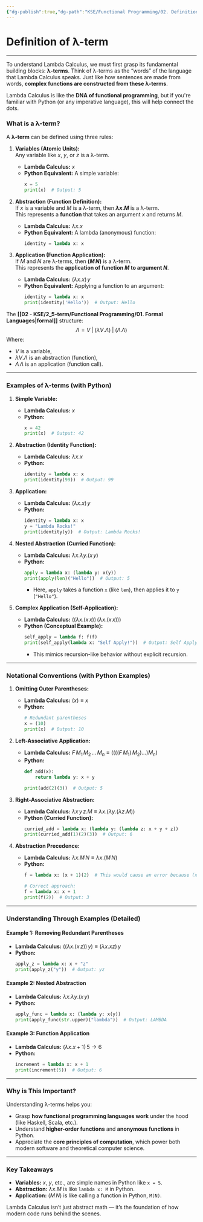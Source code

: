 ```yaml
---
{"dg-publish":true,"dg-path":"KSE/Functional Programming/02. Definition of λ-term.md","permalink":"/kse/functional-programming/02-definition-of-l-term/","tags":["kse"],"created":"2025-02-03T23:04:05.060+02:00","updated":"2025-02-04T01:44:35.150+02:00"}
---
```


# Definition of λ-term

---

To understand Lambda Calculus, we must first grasp its fundamental building blocks: **λ-terms**. Think of λ-terms as the “words” of the language that Lambda Calculus speaks. Just like how sentences are made from words, **complex functions are constructed from these λ-terms**.

Lambda Calculus is like the **DNA of functional programming**, but if you're familiar with Python (or any imperative language), this will help connect the dots.

### What is a λ-term?

A **λ-term** can be defined using three rules:

1. **Variables (Atomic Units):**  
   Any variable like $x$, $y$, or $z$ is a λ-term.  
   - **Lambda Calculus:** $x$  
   - **Python Equivalent:** A simple variable:
     ```python
     x = 5
     print(x)  # Output: 5
     ```

2. **Abstraction (Function Definition):**  
   If $x$ is a variable and $M$ is a λ-term, then **$\lambda x. M$** is a λ-term.  
   This represents a **function** that takes an argument $x$ and returns $M$.  
   - **Lambda Calculus:** $\lambda x. x$  
   - **Python Equivalent:** A lambda (anonymous) function:
     ```python
     identity = lambda x: x
     ```

3. **Application (Function Application):**  
   If $M$ and $N$ are λ-terms, then **$(M \, N)$** is a λ-term.  
   This represents the **application of function $M$ to argument $N$**.  
   - **Lambda Calculus:** $(\lambda x. x) \, y$  
   - **Python Equivalent:** Applying a function to an argument:
     ```python
     identity = lambda x: x
     print(identity('Hello'))  # Output: Hello
     ```

The **[[02 - KSE/2_5-term/Functional Programming/01. Formal Languages\|formal]]** structure:
$$
\Lambda = V \;|\; (\lambda V. \Lambda) \;|\; (\Lambda \, \Lambda)
$$
Where:
- $V$ is a variable,
- $\lambda V. \Lambda$ is an abstraction (function),
- $\Lambda \, \Lambda$ is an application (function call).

---

### Examples of λ-terms (with Python)

1. **Simple Variable:**
   - **Lambda Calculus:** $x$
   - **Python:**
     ```python
     x = 42
     print(x)  # Output: 42
     ```

2. **Abstraction (Identity Function):**
   - **Lambda Calculus:** $\lambda x. x$
   - **Python:**
     ```python
     identity = lambda x: x
     print(identity(99))  # Output: 99
     ```

3. **Application:**
   - **Lambda Calculus:** $(\lambda x. x) \, y$
   - **Python:**
     ```python
     identity = lambda x: x
     y = "Lambda Rocks!"
     print(identity(y))  # Output: Lambda Rocks!
     ```

4. **Nested Abstraction (Curried Function):**
   - **Lambda Calculus:** $\lambda x. \lambda y. (x \, y)$
   - **Python:**
     ```python
     apply = lambda x: (lambda y: x(y))
     print(apply(len)("Hello"))  # Output: 5
     ```
     - Here, `apply` takes a function `x` (like `len`), then applies it to `y` (`"Hello"`).

5. **Complex Application (Self-Application):**
   - **Lambda Calculus:** $((\lambda x. (x \, x)) \, (\lambda x. (x \, x)))$
   - **Python (Conceptual Example):**
     ```python
     self_apply = lambda f: f(f)
     print(self_apply(lambda x: "Self Apply!"))  # Output: Self Apply!
     ```
     - This mimics recursion-like behavior without explicit recursion.

---

### Notational Conventions (with Python Examples)

1. **Omitting Outer Parentheses:**
   - **Lambda Calculus:** $(x) \equiv x$
   - **Python:**
     ```python
     # Redundant parentheses
     x = (10)
     print(x)  # Output: 10
     ```

2. **Left-Associative Application:**
   - **Lambda Calculus:** $F \, M_1 \, M_2 \, \dots \, M_n \equiv ((((F \, M_1) \, M_2) \dots) M_n)$
   - **Python:**
     ```python
     def add(x):
         return lambda y: x + y
     
     print(add(2)(3))  # Output: 5
     ```

3. **Right-Associative Abstraction:**
   - **Lambda Calculus:** $\lambda x \, y \, z. M \equiv \lambda x. (\lambda y. (\lambda z. M))$
   - **Python (Curried Function):**
     ```python
     curried_add = lambda x: (lambda y: (lambda z: x + y + z))
     print(curried_add(1)(2)(3))  # Output: 6
     ```

4. **Abstraction Precedence:**
   - **Lambda Calculus:** $\lambda x. M \, N \equiv \lambda x. (M \, N)$
   - **Python:**
     ```python
     f = lambda x: (x + 1)(2)  # This would cause an error because (x + 1) is not callable

     # Correct approach:
     f = lambda x: x + 1
     print(f(2))  # Output: 3
     ```

---

### Understanding Through Examples (Detailed)

#### Example 1: Removing Redundant Parentheses
- **Lambda Calculus:** $((\lambda x. (x \, z)) \, y) \equiv (\lambda x. xz) \, y$
- **Python:**
  ```python
  apply_z = lambda x: x + "z"
  print(apply_z("y"))  # Output: yz
  ```

#### Example 2: Nested Abstraction
- **Lambda Calculus:** $\lambda x. \lambda y. (x \, y)$
- **Python:**
  ```python
  apply_func = lambda x: (lambda y: x(y))
  print(apply_func(str.upper)("lambda"))  # Output: LAMBDA
  ```

#### Example 3: Function Application
- **Lambda Calculus:** $(\lambda x. x + 1) \, 5 \rightarrow 6$
- **Python:**
  ```python
  increment = lambda x: x + 1
  print(increment(5))  # Output: 6
  ```

---

### Why is This Important?

Understanding λ-terms helps you:

- Grasp **how functional programming languages work** under the hood (like Haskell, Scala, etc.).
- Understand **higher-order functions** and **anonymous functions** in Python.
- Appreciate the **core principles of computation**, which power both modern software and theoretical computer science.

---

### Key Takeaways

- **Variables:** $x$, $y$, etc., are simple names in Python like `x = 5`.
- **Abstraction:** $\lambda x. M$ is like `lambda x: M` in Python.
- **Application:** $(M \, N)$ is like calling a function in Python, `M(N)`.

Lambda Calculus isn’t just abstract math — it’s the foundation of how modern code runs behind the scenes.